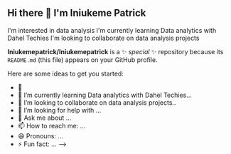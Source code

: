 ## Hi there 👋 I'm Iniukeme Patrick
I'm interested in data analysis
I'm currently learning Data analytics with Dahel Techies
I'm looking to collaborate on data analysis projects

**Iniukemepatrick/Iniukemepatrick** is a ✨ _special_ ✨ repository because its `README.md` (this file) appears on your GitHub profile.

Here are some ideas to get you started:

- 🔭 
- 🌱 I’m currently learning Data analytics with Dahel Techies...
- 👯 I’m looking to collaborate on data analysis projects..
- 🤔 I’m looking for help with ...
- 💬 Ask me about ...
- 📫 How to reach me: ...
- 😄 Pronouns: ...
- ⚡ Fun fact: ...
-->
